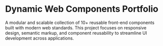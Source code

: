 # Dynamic Web Components Portfolio

A modular and scalable collection of 10+ reusable front-end components built with modern web standards. This project focuses on responsive design, semantic markup, and component reusability to streamline UI development across applications.
